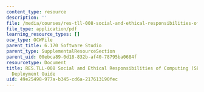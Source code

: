 ```yaml
---
content_type: resource
description: ''
file: /media/courses/res-tll-008-social-and-ethical-responsibilities-of-computing-serc-fall-2021/49e25498977ab345cd6a217613190fec_MITRESTLL-008F21-6170deployment.pdf
file_type: application/pdf
learning_resource_types: []
ocw_type: OCWFile
parent_title: 6.170 Software Studio
parent_type: SupplementalResourceSection
parent_uid: 00ebca89-0d18-832b-af40-78795ba0684f
resourcetype: Document
title: RES.TLL-008 Social and Ethical Responsibilities of Computing (SERC), 6.170
  Deployment Guide
uid: 49e25498-977a-b345-cd6a-217613190fec
---
```

